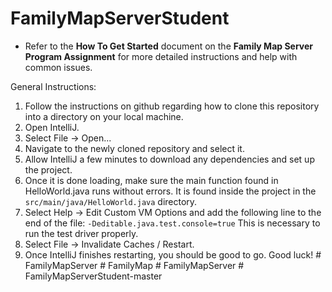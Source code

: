 # FamilyMapServerStudent

- Refer to the <b>How To Get Started</b> document on the <b>Family Map Server Program Assignment</b> for more detailed instructions and help with common issues. 

General Instructions:
1.	Follow the instructions on github regarding how to clone this repository into a directory on your local machine.
2.	Open IntelliJ.
3.	Select File -> Open...
4.	Navigate to the newly cloned repository and select it.
5.	Allow IntelliJ a few minutes to download any dependencies and set up the project.
6.	Once it is done loading, make sure the main function found in HelloWorld.java runs without errors. It is found inside the project in the ``src/main/java/HelloWorld.java`` directory. 
7.	Select Help -> Edit Custom VM Options and add the following line to the end of the file: `-Deditable.java.test.console=true` This is necessary to run the test driver properly.
8.	Select File -> Invalidate Caches / Restart.
9.	Once IntelliJ finishes restarting, you should be good to go. Good luck!
#   F a m i l y M a p S e r v e r  
 #   F a m i l y M a p  
 #   F a m i l y M a p S e r v e r  
 #   F a m i l y M a p S e r v e r S t u d e n t - m a s t e r  
 